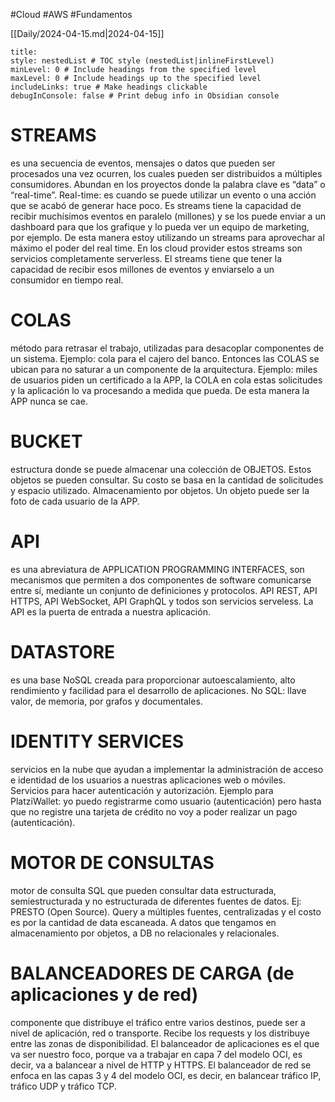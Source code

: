 #Cloud #AWS #Fundamentos

[[Daily/2024-04-15.md|2024-04-15]]

```table-of-contents
title: 
style: nestedList # TOC style (nestedList|inlineFirstLevel)
minLevel: 0 # Include headings from the specified level
maxLevel: 0 # Include headings up to the specified level
includeLinks: true # Make headings clickable
debugInConsole: false # Print debug info in Obsidian console
```
# **STREAMS**
es una secuencia de eventos, mensajes o datos que pueden ser procesados una vez ocurren, los cuales pueden ser distribuidos a múltiples consumidores. Abundan en los proyectos donde la palabra clave es “data” o “real-time”. Real-time: es cuando se puede utilizar un evento o una acción que se acabó de generar hace poco. Es streams tiene la capacidad de recibir muchísimos eventos en paralelo (millones) y se los puede enviar a un dashboard para que los grafique y lo pueda ver un equipo de marketing, por ejemplo. De esta manera estoy utilizando un streams para aprovechar al máximo el poder del real time. En los cloud provider estos streams son servicios completamente serverless. El streams tiene que tener la capacidad de recibir esos millones de eventos y enviarselo a un consumidor en tiempo real. 
# **COLAS** 
método para retrasar el trabajo, utilizadas para desacoplar componentes de un sistema. Ejemplo: cola para el cajero del banco. Entonces las COLAS se ubican para no saturar a un componente de la arquitectura. Ejemplo: miles de usuarios piden un certificado a la APP, la COLA en cola estas solicitudes y la aplicación lo va procesando a medida que pueda. De esta manera la APP nunca se cae. 
# **BUCKET** 
estructura donde se puede almacenar una colección de OBJETOS. Estos objetos se pueden consultar. Su costo se basa en la cantidad de solicitudes y espacio utilizado. Almacenamiento por objetos. Un objeto puede ser la foto de cada usuario de la APP. 
# **API** 
es una abreviatura de APPLICATION PROGRAMMING INTERFACES, son mecanismos que permiten a dos componentes de software comunicarse entre sí, mediante un conjunto de definiciones y protocolos. API REST, API HTTPS, API WebSocket, API GraphQL y todos son servicios serveless. La API es la puerta de entrada a nuestra aplicación. 
# **DATASTORE** 
es una base NoSQL creada para proporcionar autoescalamiento, alto rendimiento y facilidad para el desarrollo de aplicaciones. No SQL: llave valor, de memoria, por grafos y documentales.  
# **IDENTITY SERVICES**
servicios en la nube que ayudan a implementar la administración de acceso e identidad de los usuarios a nuestras aplicaciones web o móviles. Servicios para hacer autenticación y autorización. Ejemplo para PlatziWallet: yo puedo registrarme como usuario (autenticación) pero hasta que no registre una tarjeta de crédito no voy a poder realizar un pago (autenticación). 
# **MOTOR DE CONSULTAS** 
motor de consulta SQL que pueden consultar data estructurada, semiestructurada y no estructurada de diferentes fuentes de datos. Ej: PRESTO (Open Source). Query a múltiples fuentes, centralizadas y el costo es por la cantidad de data escaneada. A datos que tengamos en almacenamiento por objetos, a DB no relacionales y relacionales. 
# **BALANCEADORES DE CARGA** (de aplicaciones y de red) 
componente que distribuye el tráfico entre varios destinos, puede ser a nivel de aplicación, red o transporte. Recibe los requests y los distribuye entre las zonas de disponibilidad. El balanceador de aplicaciones es el que va ser nuestro foco, porque va a trabajar en capa 7 del modelo OCI, es decir, va a balancear a nivel de HTTP y HTTPS. El balanceador de red se enfoca en las capas 3 y 4 del modelo OCI, es decir, en balancear tráfico IP, tráfico UDP y tráfico TCP.
